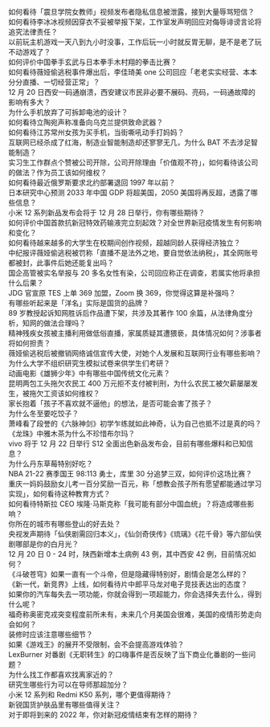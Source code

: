 如何看待「震旦学院女教师」视频发布者隐私信息被泄露，接到大量辱骂短信？  
如何看待李冰冰视频因穿衣不妥被举报下架，工作室发声明回应对侮辱诽谤言论将追究法律责任？  
以前玩主机游戏一天八到九小时没事，工作后玩一小时就反胃无聊，是不是老了玩不动游戏了？  
如何评价中国拳手玄武与日本拳手木村翔的拳击比赛？  
如何看待薇娅偷逃税事件爆出后，李佳琦美 one 公司回应「老老实实经营、本本分分直播、一切经营正常」？  
12 月 20 日西安一码通崩溃，西安建议市民非必要不展码、亮码，一码通故障的影响有多大？  
为什么手机放弃了可拆卸电池的设计？  
如何看待立陶宛声称准备向乌克兰提供致命武器？  
如何看待江苏常州女孩为买手机，当街嘶吼动手打妈妈？  
互联网已经杀成了红海，制造业智能制造却还寥寥无几，为什么 BAT 不去涉足智能制造？  
实习生工作群点个赞被公司开除，公司开除理由「价值观不符」，如何看待该公司的做法？作为员工该如何维权？  
如何看待最近俄罗斯要求北约部署退回 1997 年以前？  
日本研究中心预测 2033 年中国 GDP 将超美国，2050 美国将再反超，透露了哪些信息？  
小米 12 系列新品发布会将于 12 月 28 日举行，你有哪些期待？  
如何评价中国首款抗新冠特效药输液完立刻起效？对全世界新冠疫情发生有何影响和变化？  
如何看待越来越多的大学生在校期间创作视频，超越同龄人获得经济独立？  
中纪报评薇娅偷逃税被罚称「直播不是法外之地，要自觉依法纳税」，其全网账号都被封，此事件后她还能复出吗？  
国企高管被实名举报与 20 多名女性有染，公司回应称正在调查，若属实他将承担什么后果？  
JDG 官宣原 TES 上单 369 加盟，Zoom 换 369，你觉得这算是补强吗？  
有哪些听起来是「洋名」实际是国货的品牌？  
89 岁教授起诉知网胜诉后作品遭下架，共涉及其著作 100 余篇，从法律角度分析，知网的做法合理吗？  
精神残疾女孩被主播利用做低俗直播，家属质疑其遭猥亵，具体情况如何？涉事者将如何担责？  
薇娅偷逃税后被撤销网络诚信宣传大使，对她个人发展和互联网行业有哪些影响？  
为什么大学不组织研究生模拟试卷来供学生们考研？  
动画电影《雄狮少年》中有哪些中国传统文化元素？  
昆明两包工头拖欠农民工 400 万元拒不支付被判刑，为什么农民工被欠薪屡屡发生，被拖欠工资该如何维权？  
家长抱着「孩子不喜欢就不逼他」的想法，是否可能会害了孩子？  
为什么冬至要吃饺子？  
萧峰看了段誉的《六脉神剑》初学乍练就如此神奇，认为自己也抵不过是真的吗？  
《龙珠》中雅木茶为什么不珍惜布尔玛？  
vivo 将于 12 月 22 日举行 S12 全面出色新品发布会，目前有哪些爆料和已知信息？  
为什么丹东草莓特别好吃？  
NBA 21-22 赛季国王 98:113 勇士，库里 30 分追梦三双，如何评价这场比赛？  
重庆一妈妈鼓励女儿考一百分奖励一百元，称「想教会孩子所有愿望都能通过学习实现」，如何看待这种教育方式？  
如何看待特斯拉 CEO 埃隆·马斯克称「我可能有部分中国血统」？将造成哪些影响？  
你所在的城市有哪些登山的好去处？  
央视发声期待「仙侠剧需回归本义」，《仙剑奇侠传》《琉璃》《花千骨》等六部仙侠剧哪部是你的白月光？  
12 月 20 日 0 - 24 时，陕西新增本土病例 43 例，其中西安 42 例，目前情况如何？  
《斗破苍穹》如果一直有一个斗帝，但是隐藏得特别好，剧情会是怎么样的？  
《新一代，新竞界》上线，如何看待片中郎平马龙对电子竞技表达出的态度？  
如果你的汽车每失去一项功能，你就会得到一项超能力，你会选择失去什么，得到什么呢？  
福奇称奥密克戎突变程度前所未有，未来几个月美国会很难，美国的疫情形势走向会如何？  
装修时应该注意哪些细节？  
如果《游戏王》的展开不受限制，会不会提高游戏体验？  
LexBurner 对番剧《无职转生》的口嗨事件是否反映了当下商业化番剧的一些问题？  
为什么找工作都喜欢找离家近的？  
研究生哪些行为可以在导师那超加分？  
小米 12 系列和 Redmi K50 系列，哪个更值得期待？  
新锐国货护肤品里有哪些值得关注？  
对于即将到来的 2022 年，你对新冠疫情结束有怎样的期待？  

